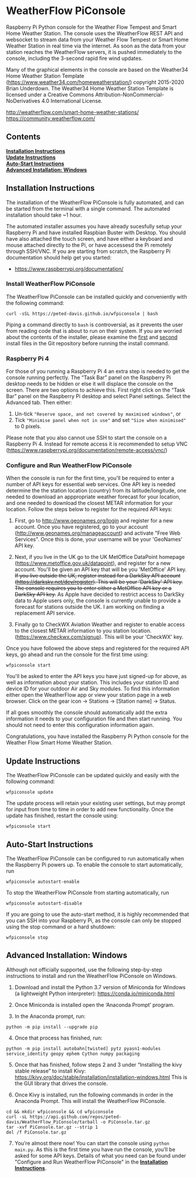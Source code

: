 # WeatherFlow PiConsole
Raspberry Pi Python console for the Weather Flow Tempest and Smart Home Weather 
Station. The console uses the WeatherFlow REST API and websocket to stream data 
from your Weather Flow Tempest or Smart Home Weather Station in real time via 
the internet. As soon as the data from your station reaches the WeatherFlow 
servers, it is pushed immediately to the console, including the 3-second rapid 
fire wind updates.   

Many of the graphical elements in the console are based on the Weather34 Home
Weather Station Template (https://www.weather34.com/homeweatherstation/) 
copyright 2015-2020 Brian Underdown. The Weather34 Home Weather Station Template 
is licensed under a Creative Commons Attribution-NonCommercial-NoDerivatives 4.0 
International License.

http://weatherflow.com/smart-home-weather-stations/  
https://community.weatherflow.com/

## Contents

**[Installation Instructions](#installation-instructions)**<br>
**[Update Instructions](#update-instructions)**<br>
**[Auto-Start Instructions](#auto-start-instructions)**<br>
**[Advanced Installation: Windows](#advanced-installation-windows)**<br>

## Installation Instructions

The installation of the WeatherFlow PiConsole is fully automated, and can
be started from the terminal with a single command. The automated installation 
should take ~1 hour.

The automated installer assumes you have already sucesfully setup your Raspberry 
Pi and have installed Raspbian Buster with Desktop. You should have also 
attached the touch screen, and have either a keyboard and mouse attached 
directly to the Pi, or have accessesd the Pi remotely through SSH/VNC. If you 
are starting from scratch, the Raspberry Pi documentation should help get you
started:

* https://www.raspberrypi.org/documentation/

### Install WeatherFlow PiConsole

The WeatherFlow PiConsole can be installed quickly and conveniently with the 
following command:
```
curl -sSL https://peted-davis.github.io/wfpiconsole | bash
```
Piping a command directly to ```bash``` is controversial, as it prevents the 
user from reading code that is about to run on their system. If you are worried 
about the contents of the installer, please examine the [first](https://raw.githubusercontent.com/peted-davis/peted-davis.github.io/master/wfpiconsole) 
and [second](https://raw.githubusercontent.com/peted-davis/WeatherFlow_PiConsole/master/wfpiconsole.sh) 
install files in the Git repository before running the install command.

### Raspberry Pi 4

For those of you running a Raspberry Pi 4 an extra step is needed to get the console 
running perfectly. The “Task Bar” panel on the Raspberry Pi desktop needs to be hidden 
or else it will displace the console on the screen. There are two options to achieve this. 
First right click on the “Task Bar” panel on the Raspberry Pi desktop and select Panel 
settings. Select the Advanced tab. Then either:

1. Un-tick ```"Reserve space, and not covered by maximised windows"```, or
2. Tick ```"Minimise panel when not in use"``` and set ```"Size when minimised"``` to 0 pixels.

Please note that you also cannot use SSH to start the console on a Raspberry Pi 4. Instead
for remote access it is recommended to setup VNC (https://www.raspberrypi.org/documentation/remote-access/vnc/) 

### Configure and Run WeatherFlow PiConsole

When the console is run for the first time, you'll be required to enter a number 
of API keys for essential web services. One API key is needed determine the the 
station location (country) from its latitude/longitude, one needed to download 
an apppropriate weather forecast for your location, and one needed to download 
the closest METAR information for your location. Follow the steps below to
register for the required API keys: 

1. First, go to http://www.geonames.org/login and register for a new account. Once
you have registered, go to your account (http://www.geonames.org/manageaccount)
and activate "Free Web Services". Once this is done, your username will be your
'GeoNames' API key.

2. Next, if you live in the UK go to the UK MetOffice DataPoint homepage
(https://www.metoffice.gov.uk/datapoint), and register for a new account. You'll
be given an API key that will be you 'MetOffice' API key. ~~If you live outside 
the UK, register instead for a DarkSky API account (https://darksky.net/dev/register). 
This will be your 'DarkSky' API key. The console requires you to enter either a 
MetOffice API key or a DarkSky API key.~~ As Apple have decided to restrict 
access to DarkSky data to Apple users only, the console is currently unable to 
provide a forecast for stations outside the UK. I am working on finding a 
replacement API service.

3. Finally go to CheckWX Aviation Weather and register to enable access to the 
closest METAR information to you station location. 
(https://www.checkwx.com/signup). This will be your 'CheckWX' key.

Once you have followed the above steps and registered for the required API keys, 
go ahead and run the console for the first time using:
```
wfpiconsole start
```
You'll be asked to enter the API keys you have just signed-up for above, as well 
as information about your station. This includes your station ID and device ID 
for your outdoor Air and Sky modules. To find this information either open the 
WeatherFlow app or view your station page in a web browser. Click on the gear 
icon -> Stations -> [Station name] -> Status.

If all goes smoothly the console should automatically add the extra information 
it needs to your configuration file and then start running. You should not need 
to enter this configuration information again.

Congratulations, you have installed the Raspberry Pi Python console for the 
Weather Flow Smart Home Weather Station.

## Update Instructions

The WeatherFlow PiConsole can be updated quickly and easily with the following 
command:
```
wfpiconsole update
```
The update process will retain your existing user settings, but may prompt for
input from time to time in order to add new functionality. Once the update has 
finished, restart the console using:
```
wfpiconsole start
```

## Auto-Start Instructions

The WeatherFlow PiConsole can be configured to run automatically when the
Raspberry Pi powers up. To enable the console to start automatically, run
```
wfpiconsole autostart-enable
```
To stop the WeatherFlow PiConsole from starting automatically, run
```
wfpiconsole autostart-disable
```
If you are going to use the auto-start method, it is highly recommended that you 
can SSH into your Raspberry Pi, as the console can only be stopped using the 
stop command or a hard shutdown:
```
wfpiconsole stop
```

## Advanced Installation: Windows

Although not officially supported, use the following step-by-step instructions
to install and run the WeatherFlow PiConsole on Windows.

1. Download and install the Python 3.7 version of Miniconda for Windows (a lightweight Python
interpreter): https://conda.io/miniconda.html

2. Once Miniconda is installed open the ‘Anaconda Prompt’ program.

3. In the Anaconda prompt, run:
```
python -m pip install --upgrade pip
```

4. Once that process has finished, run:
```
python -m pip install autobahn[twisted] pytz pyasn1-modules service_identity geopy ephem Cython numpy packaging
```

5. Once that has finished, follow steps 2 and 3 under “Installing the kivy stable release” to install Kivy: https://kivy.org/doc/stable/installation/installation-windows.html
This is the GUI library that drives the console. 

6. Once Kivy is installed, run the following commands in order in the Anaconda Prompt. This will install the
WeatherFlow PiConsole.
```
cd && mkdir wfpiconsole && cd wfpiconsole
curl -sL https://api.github.com/repos/peted-davis/WeatherFlow_PiConsole/tarball -o PiConsole.tar.gz
tar -xvf PiConsole.tar.gz --strip 1
del /f PiConsole.tar.gz
```

7. You’re almost there now! You can start the console using ```python main.py```. As this is the first time 
you have run the console, you’ll be asked for some API keys. Details of what you need can be found under 
"Configure and Run WeatherFlow PiConsole" in the **[Installation Instructions](#installation-instructions)**.
